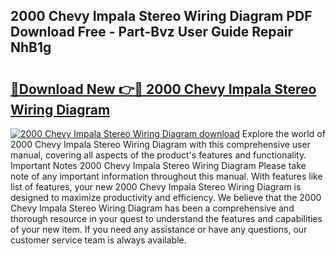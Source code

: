 ## 2000 Chevy Impala Stereo Wiring Diagram PDF Download Free - Part-Bvz User Guide Repair NhB1g

# <h2><a href="http://dfhmg1e.blite.top/?on=2000+Chevy+Impala+Stereo+Wiring+Diagram">🔗Download New 👉🔴 2000 Chevy Impala Stereo Wiring Diagram</a></h2>

[![2000 Chevy Impala Stereo Wiring Diagram download](https://i.imgur.com/lujVjoI.png)](http://dfhmg1e.blite.top/?on=2000+Chevy+Impala+Stereo+Wiring+Diagram)
Explore the world of 2000 Chevy Impala Stereo Wiring Diagram with this comprehensive user manual, covering all aspects of the product's features and functionality. Important Notes 2000 Chevy Impala Stereo Wiring Diagram Please take note of any important information throughout this manual. With features like list of features, your new 2000 Chevy Impala Stereo Wiring Diagram is designed to maximize productivity and efficiency. We believe that the 2000 Chevy Impala Stereo Wiring Diagram has been a comprehensive and thorough resource in your quest to understand the features and capabilities of your new item. If you need any assistance or have any questions, our customer service team is always available.
